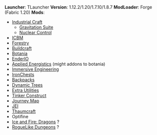 **Launcher**: TLauncher
**Version**: 1.12.2/1.20/1.7.10/1.8.7
**ModLoader**: Forge (Fabric 1.20)
**Mods**:
* [Industrial Craft](https://www.curseforge.com/minecraft/mc-mods/industrial-craft)
    * [Gravitation Suite](https://www.curseforge.com/minecraft/mc-mods/gravitation-suite)
    * [Nuclear Control](https://www.curseforge.com/minecraft/mc-mods/nuclear-control-2)
* [ICBM](https://www.curseforge.com/minecraft/mc-mods/icbm)
* [Forestry](https://www.curseforge.com/minecraft/mc-mods/forestry)
* [Buildcraft](https://www.curseforge.com/minecraft/mc-mods/buildcraft-builders)
* [Botania](https://www.curseforge.com/minecraft/mc-mods/botania)
* [EnderIO](https://www.curseforge.com/minecraft/mc-mods/ender-io)
* [Applied Energistics](https://www.curseforge.com/minecraft/mc-mods/applied-energistics-2) (might addons to botania)
* [Immersive Engineering](https://www.curseforge.com/minecraft/mc-mods/applied-energistics-2)
* [IronChests](https://www.curseforge.com/minecraft/mc-mods/iron-chests)
* [Backpacks](https://www.curseforge.com/minecraft/mc-mods/forge-backpacks) 
* [Dynamic Trees](https://www.curseforge.com/minecraft/mc-mods/dynamictrees)
* [Extra Utilities](https://www.curseforge.com/minecraft/mc-mods/extra-utilities)
* [Tinker Construct](https://www.curseforge.com/minecraft/mc-mods/tinkers-construct)
* [Journey Map](https://www.curseforge.com/minecraft/mc-mods/journeymap-web-map)
* [JEI](https://www.curseforge.com/minecraft/mc-mods/jei)
* [Thaumcraft](https://www.curseforge.com/minecraft/mc-mods/thaumcraft)
*  Optifine
* [Ice and Fire: Dragons](https://www.curseforge.com/minecraft/mc-mods/ice-and-fire-dragons) ?
* [RogueLike Dungeons](https://www.curseforge.com/minecraft/mc-mods/roguelike-dungeons) ?

